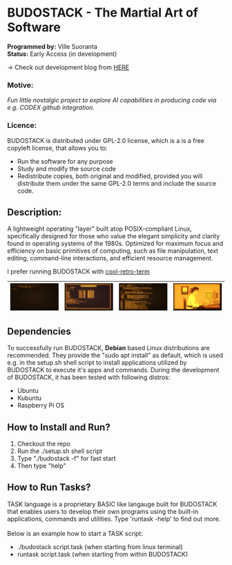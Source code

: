 # BUDOSTACK - The Martial Art of Software
**Programmed by:** Ville Suoranta<br>
**Status:** Early Access (in development)

→ Check out development blog from [HERE](https://sensei-zenabi.github.io/suoranta/index.html)

### Motive:
_Fun little nostalgic project to explore AI capabilities in producing
code via e.g. CODEX github integration._

### Licence:
BUDOSTACK is distributed under GPL-2.0 license, which is a is a free 
copyleft license, that allows you to:
- Run the software for any purpose
- Study and modify the source code
- Redistribute copies, both original and modified, provided you will 
distribute them under the same GPL-2.0 terms and include the source 
code.

## Description:
A lightweight operating "layer" built atop POSIX-compliant Linux, 
specifically designed for those who value the elegant simplicity 
and clarity found in operating systems of the 1980s. Optimized for 
maximum focus and efficiency on basic primitives of computing, 
such as file manipulation, text editing, command-line interactions, 
and efficient resource management.

I prefer running BUDOSTACK with [cool-retro-term](https://github.com/Swordfish90/cool-retro-term)

| ![shot1](screenshots/login.png) | ![shot2](screenshots/demo.png) | ![shot3](screenshots/help.png) | ![shot4](screenshots/paint.png) |
|:---------------------------:|:---------------------------:|:---------------------------:|:---------------------------:|


## Dependencies
To successfully run BUDOSTACK, **Debian** based Linux distributions
are recommended. They provide the "sudo apt install" as default, which
is used e.g. in the setup.sh shell script to install applications 
utilized by BUDOSTACK to execute it's apps and commands. During the 
development of BUDOSTACK, it has been tested with following distros:
- Ubuntu
- Kubuntu
- Raspberry Pi OS

## How to Install and Run?
1. Checkout the repo
2. Run the ./setup.sh shell script
3. Type "./budostack -f" for fast start
4. Then type "help"

## How to Run Tasks?
TASK language is a proprietary BASIC like langauge built for BUDOSTACK
that enables users to develop their own programs using the built-in
applications, commands and utilities. Type 'runtask -help' to find out
more.
<br><br>
Below is an example how to start a TASK script:
- ./budostack script.task      (when starting from linux terminal)
- runtask script.task          (when starting from within BUDOSTACK)
